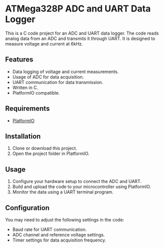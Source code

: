 # ATMega328P ADC and UART Data Logger

This is a C code project for an ADC and UART data logger. The code reads analog data from an ADC and transmits it through UART. It is designed to measure voltage and current at 6kHz.

## Features

- Data logging of voltage and current measurements.
- Usage of ADC for data acquisition.
- UART communication for data transmission.
- Written in C.
- PlatformIO compatible.

## Requirements

- [PlatformIO](https://platformio.org/)

## Installation

1. Clone or download this project.
2. Open the project folder in PlatformIO.

## Usage

1. Configure your hardware setup to connect the ADC and UART.
2. Build and upload the code to your microcontroller using PlatformIO.
3. Monitor the data using a UART terminal program.

## Configuration

You may need to adjust the following settings in the code:

- Baud rate for UART communication.
- ADC channel and reference voltage settings.
- Timer settings for data acquisition frequency.

